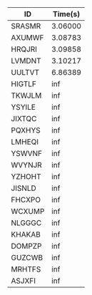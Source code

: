 |ID|Time(s)|
|-|-|
|SRASMR|3.06000|
|AXUMWF|3.08783|
|HRQJRI|3.09858|
|LVMDNT|3.10217|
|UULTVT|6.86389|
|HIGTLF|inf|
|TKWJLM|inf|
|YSYILE|inf|
|JIXTQC|inf|
|PQXHYS|inf|
|LMHEQI|inf|
|YSWVNF|inf|
|WVYNJR|inf|
|YZHOHT|inf|
|JISNLD|inf|
|FHCXPO|inf|
|WCXUMP|inf|
|NLGGGC|inf|
|KHAKAB|inf|
|DOMPZP|inf|
|GUZCWB|inf|
|MRHTFS|inf|
|ASJXFI|inf|
